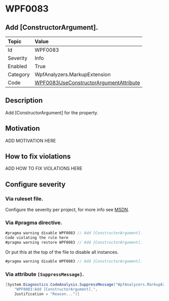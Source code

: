 # WPF0083
## Add [ConstructorArgument].

| Topic    | Value
| :--      | :--
| Id       | WPF0083
| Severity | Info
| Enabled  | True
| Category | WpfAnalyzers.MarkupExtension
| Code     | [WPF0083UseConstructorArgumentAttribute]([WPF0083UseConstructorArgumentAttribute](https://github.com/DotNetAnalyzers/WpfAnalyzers/blob/master/WpfAnalyzers/WPF0083UseConstructorArgumentAttribute.cs))

## Description

Add [ConstructorArgument] for the property.

## Motivation

ADD MOTIVATION HERE

## How to fix violations

ADD HOW TO FIX VIOLATIONS HERE

<!-- start generated config severity -->
## Configure severity

### Via ruleset file.

Configure the severity per project, for more info see [MSDN](https://msdn.microsoft.com/en-us/library/dd264949.aspx).

### Via #pragma directive.
```C#
#pragma warning disable WPF0083 // Add [ConstructorArgument].
Code violating the rule here
#pragma warning restore WPF0083 // Add [ConstructorArgument].
```

Or put this at the top of the file to disable all instances.
```C#
#pragma warning disable WPF0083 // Add [ConstructorArgument].
```

### Via attribute `[SuppressMessage]`.

```C#
[System.Diagnostics.CodeAnalysis.SuppressMessage("WpfAnalyzers.MarkupExtension", 
    "WPF0083:Add [ConstructorArgument].", 
    Justification = "Reason...")]
```
<!-- end generated config severity -->